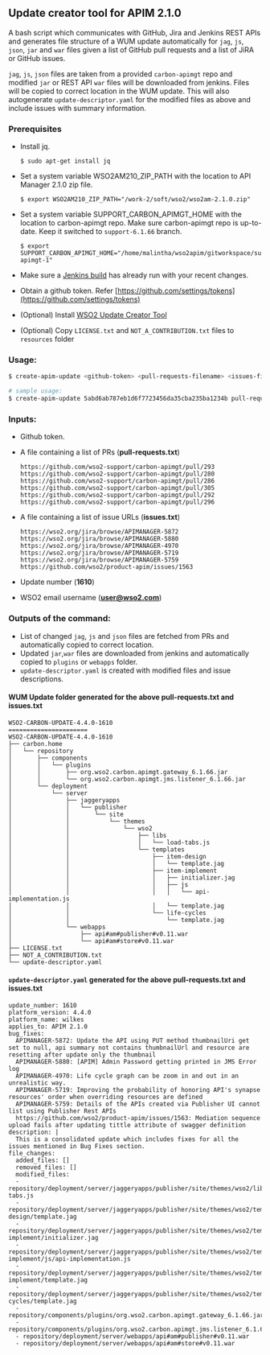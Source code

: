 ## Update creator tool for APIM 2.1.0

A bash script which communicates with GitHub, Jira and Jenkins REST APIs and generates file structure of a WUM update automatically for `jag`, `js`, `json`, `jar` and `war` files given a list of GitHub pull requests and a list of JiRA or GitHub issues.

`jag`, `js`, `json` files are taken from a provided `carbon-apimgt` repo and modified `jar` or REST API `war` files will be downloaded from jenkins. Files will be copied to correct location in the WUM update. This will also autogenerate `update-descriptor.yaml` for the modified files as above and include issues with summary information.

### Prerequisites

* Install jq.

  ```
  $ sudo apt-get install jq
  ```

* Set a system variable WSO2AM210\_ZIP\_PATH with the location to API Manager 2.1.0 zip file.

  ```
  $ export WSO2AM210_ZIP_PATH="/work-2/soft/wso2/wso2am-2.1.0.zip"
  ```

* Set a system variable SUPPORT\_CARBON\_APIMGT\_HOME with the location to carbon-apimgt repo. Make sure carbon-apimgt repo is up-to-date. Keep it switched to `support-6.1.66` branch.

  ```
  $ export SUPPORT_CARBON_APIMGT_HOME="/home/malintha/wso2apim/gitworkspace/supportgit/apim210/carbon-apimgt-1"
  ```

* Make sure a [Jenkins build](https://supportbuild-wilkes.wso2.com/jenkins/job/carbon-apimgt-6.1.66) has already run with your recent changes.

* Obtain a github token. Refer [https://github.com/settings/tokens](https://github.com/settings/tokens)

* \(Optional\) Install [WSO2 Update Creator Tool](https://github.com/wso2/update-creator-tool/releases) 

* \(Optional\) Copy `LICENSE.txt` and `NOT_A_CONTRIBUTION.txt` files to `resources` folder

### Usage:

```sh
$ create-apim-update <github-token> <pull-requests-filename> <issues-filename> <update-number> <wso2-username>

# sample usage:
$ create-apim-update 5abd6ab787eb1d6f7723456da35cba235ba1234b pull-requests.txt issues.txt 1610 user@wso2.com
```

### Inputs:

* Github token.
* A file containing a list of PRs \(**pull-requests.txt**\)
  ```
  https://github.com/wso2-support/carbon-apimgt/pull/293
  https://github.com/wso2-support/carbon-apimgt/pull/280
  https://github.com/wso2-support/carbon-apimgt/pull/286
  https://github.com/wso2-support/carbon-apimgt/pull/305
  https://github.com/wso2-support/carbon-apimgt/pull/292
  https://github.com/wso2-support/carbon-apimgt/pull/296
  ```
* A file containing a list of issue URLs \(**issues.txt**\)

  ```
  https://wso2.org/jira/browse/APIMANAGER-5872
  https://wso2.org/jira/browse/APIMANAGER-5880
  https://wso2.org/jira/browse/APIMANAGER-4970
  https://wso2.org/jira/browse/APIMANAGER-5719
  https://wso2.org/jira/browse/APIMANAGER-5759
  https://github.com/wso2/product-apim/issues/1563
  ```

* Update number \(**1610**\)

* WSO2 email username \(**user@wso2.com**\)

### Outputs of the command:

* List of changed `jag`, `js` and `json` files are fetched from PRs and automatically copied to correct location.
* Updated `jar`,`war` files are downloaded from jenkins and automatically copied to `plugins` or `webapps` folder.
* `update-descriptor.yaml` is created with modified files and issue descriptions.

#### WUM Update folder generated for the above **pull-requests.txt** and **issues.txt**

```
WSO2-CARBON-UPDATE-4.4.0-1610
======================
WSO2-CARBON-UPDATE-4.4.0-1610
├── carbon.home
│   └── repository
│       ├── components
│       │   └── plugins
│       │       ├── org.wso2.carbon.apimgt.gateway_6.1.66.jar
│       │       └── org.wso2.carbon.apimgt.jms.listener_6.1.66.jar
│       └── deployment
│           └── server
│               ├── jaggeryapps
│               │   └── publisher
│               │       └── site
│               │           └── themes
│               │               └── wso2
│               │                   ├── libs
│               │                   │   └── load-tabs.js
│               │                   └── templates
│               │                       ├── item-design
│               │                       │   └── template.jag
│               │                       ├── item-implement
│               │                       │   ├── initializer.jag
│               │                       │   ├── js
│               │                       │   │   └── api-implementation.js
│               │                       │   └── template.jag
│               │                       └── life-cycles
│               │                           └── template.jag
│               └── webapps
│                   ├── api#am#publisher#v0.11.war
│                   └── api#am#store#v0.11.war
├── LICENSE.txt
├── NOT_A_CONTRIBUTION.txt
└── update-descriptor.yaml

```

#### `update-descriptor.yaml` generated for the above **pull-requests.txt** and **issues.txt**

```
update_number: 1610
platform_version: 4.4.0
platform_name: wilkes
applies_to: APIM 2.1.0
bug_fixes:
  APIMANAGER-5872: Update the API using PUT method thumbnailUri get set to null, api summary not contains thumbnailUrl and resource are resetting after update only the thumbnail
  APIMANAGER-5880: [APIM] Admin Password getting printed in JMS Error log
  APIMANAGER-4970: Life cycle graph can be zoom in and out in an unrealistic way.
  APIMANAGER-5719: Improving the probability of honoring API's synapse resources' order when overriding resources are defined
  APIMANAGER-5759: Details of the APIs created via Publisher UI cannot list using Publisher Rest APIs
  https://github.com/wso2/product-apim/issues/1563: Mediation sequence upload fails after updating tittle attribute of swagger definition
description: |
  This is a consolidated update which includes fixes for all the issues mentioned in Bug Fixes section.
file_changes:
  added_files: []
  removed_files: []
  modified_files:
  - repository/deployment/server/jaggeryapps/publisher/site/themes/wso2/libs/load-tabs.js
  - repository/deployment/server/jaggeryapps/publisher/site/themes/wso2/templates/item-design/template.jag
  - repository/deployment/server/jaggeryapps/publisher/site/themes/wso2/templates/item-implement/initializer.jag
  - repository/deployment/server/jaggeryapps/publisher/site/themes/wso2/templates/item-implement/js/api-implementation.js
  - repository/deployment/server/jaggeryapps/publisher/site/themes/wso2/templates/item-implement/template.jag
  - repository/deployment/server/jaggeryapps/publisher/site/themes/wso2/templates/life-cycles/template.jag
  - repository/components/plugins/org.wso2.carbon.apimgt.gateway_6.1.66.jar
  - repository/components/plugins/org.wso2.carbon.apimgt.jms.listener_6.1.66.jar
  - repository/deployment/server/webapps/api#am#publisher#v0.11.war
  - repository/deployment/server/webapps/api#am#store#v0.11.war
```
